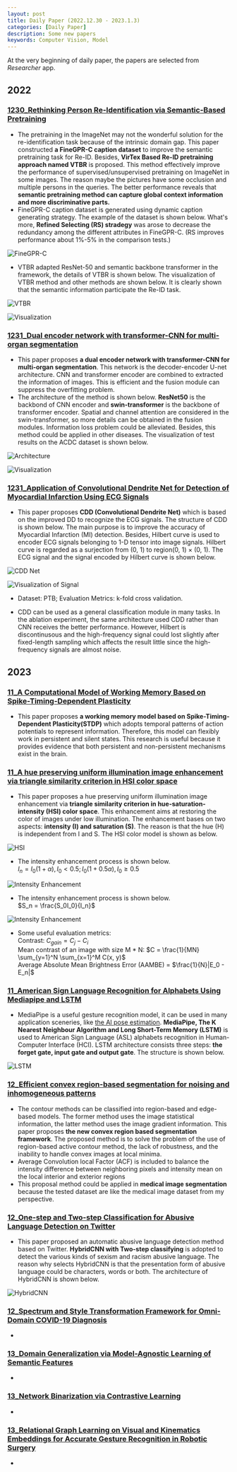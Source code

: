 ```yaml
---
layout: post
title: Daily Paper (2022.12.30 - 2023.1.3)
categories: [Daily Paper]
description: Some new papers
keywords: Computer Vision, Model
---
```

At the very beginning of daily paper, the papers are selected from *Researcher* app.

## 2022

### [1230_Rethinking Person Re-Identification via Semantic-Based Pretraining](https://arxiv.org/pdf/2110.05074.pdf)

- The pretraining in the ImageNet may not the wonderful solution for the re-identification task because of the intrinsic domain gap. This paper constructed **a FineGPR-C caption dataset** to improve the semantic pretraining task for Re-ID. Besides, **VirTex Based Re-ID pretraining approach named VTBR** is proposed. This method effectively improve the performance of supervised/unsupervised pretraining on ImageNet in some images. The reason maybe the pictures have some occlusion and multiple persons in the queries. The better performance reveals that **semantic pretraining method can capture global context information and more discriminative parts.**
- FineGPR-C caption dataset is generated using dynamic caption generating strategy. The example of the dataset is shown below. What's more, **Refined Selecting (RS) stradegy** was arose to decrease the redundancy among the different attributes in FineGPR-C. (RS improves performance about 1%-5% in the comparison tests.)

![FineGPR-C](/images/DailyPaper/01/1.png "FineGPR-C")

- VTBR adapted ResNet-50 and semantic backbone transformer in the framework, the details of VTBR is shown below. The visualization of VTBR method and other methods are shown below. It is clearly shown that the semantic information participate the Re-ID task.
  
![VTBR](/images/DailyPaper/01/2.png "VTBR")

![Visualization](/images/DailyPaper/01/3.png "(a)Original images (b)CNN-based pretraining method on ImageNet (c)Semantic-based VTBR method on FineGPR-C caption dataset Visualization of Attention Map")


### [1231_Dual encoder network with transformer-CNN for multi-organ segmentation](https://link-springer-com.lib.ezproxy.hkust.edu.hk/article/10.1007/s11517-022-02723-9)

- This paper proposes **a dual encoder network with transformer-CNN for multi-organ segmentation**. This network is the decoder-encoder U-net architecture. CNN and transformer encoder are combined to extracted the information of images. This is efficient and the fusion module can suppress the overfitting problem.
- The architecture of the method is shown below. **ResNet50** is the backbond of CNN encoder and **swin-transformer** is the backbone of transformer encoder. Spatial and channel attention are considered in the swin-transformer, so more details can be obtained in the fusion modules. Information loss problem could be alleviated. Besides, this method could be applied in other diseases. The visualization of test results on the ACDC dataset is shown below.
  
![Architecture](/images/DailyPaper/01/4.png "The Architecture of the Method")

![Visualization](/images/DailyPaper/01/5.png "Visualization of Test Results on the ACDC Dataset")

### [1231_Application of Convolutional Dendrite Net for Detection of Myocardial Infarction Using ECG Signals](https://ieeexplore.ieee.org/document/9954400/) 

- This paper proposes **CDD (Convolutional Dendrite Net)** which is based on the improved DD to  recognize the ECG signals. The structure of CDD is shown below. The main purpose is to improve the accuracy of Myocardial Infarction (MI) detection. Besides, Hilbert curve is used to encoder ECG signals belonging to 1-D tensor into image signals. Hilbert curve is regarded as a surjection from (0, 1) to region(0, 1) × (0, 1). The ECG signal and the signal encoded by Hilbert curve is shown below.

![CDD Net](/images/DailyPaper/01/6.jpeg "The CDD Network Structure")

![Visualization of Signal](/images/DailyPaper/01/7.jpeg "(a) Original ECG signal (b)ECG signal after artifact removal (c)ECG signal of heartbeat (d)Image signal encoded by Hilbert curve")

- Dataset: PTB; Evaluation Metrics: k-fold cross validation.

- CDD can be used as a general classification module in many tasks. In the ablation experiment, the same architecture used CDD rather than CNN receives the better performance. However, Hilbert is discontinusous and the high-frequency signal could lost slightly after fixed-length sampling which affects the result little since the high-frequency signals are almost noise.

## 2023

### [11_A Computational Model of Working Memory Based on Spike-Timing-Dependent Plasticity](https://www.frontiersin.org/articles/10.3389/fncom.2021.630999/full)

- This paper proposes **a working memory model based on Spike-Timing-Dependent Plasticity(STDP)** which adopts temporal patterns of action potentials to represent information. Therefore, this model can flexibly work in persistent and silent states. This research is useful because it provides evidence that both persistent and non-persistent mechanisms exist in the brain.

### [11_A hue preserving uniform illumination image enhancement via triangle similarity criterion in HSI color space](https://link.springer.com/10.1007/s00371-022-02761-2)

- This paper proposes a hue preserving uniform illumination image enhancement via **triangle similarity criterion in hue-saturation-intensity (HSI) color space**. This enhancement aims at restoring the color of images under low illumination. The enhancement bases on two aspects: **intensity (I) and saturation (S)**. The reason is that the hue (H) is independent from I and S. The HSI color model is shown as below.

![HSI](/images/DailyPaper/01/8.png "HSI Color Model")

- The intensity enhancement process is shown below.  
$I_n = I_0 (1+\alpha), I_0 < 0.5; I_0 (1+0.5\alpha), I_0 \ge 0.5$

![Intensity Enhancement](/images/DailyPaper/01/9.png "Intensity Enhancement")

- The intensity enhancement process is shown below.  
$S_n = \frac{S_0I_0}{I_n}$

![Intensity Enhancement](/images/DailyPaper/01/10.png "Intensity Enhancement")

- Some useful evaluation metrics:  
Contrast: $C_{gain} = C_j-C_i$  
Mean contrast of an image with size M * N: $C = \frac{1}{MN} \sum_{y=1}^N \sum_{x=1}^M C(x, y)$  
Average Absolute Mean Brightness Error (AAMBE) = $\frac{1}{N}|E_0 - E_n|$  

### [11_American Sign Language Recognition for Alphabets Using Mediapipe and LSTM](https://linkinghub.elsevier.com/retrieve/pii/S1877050922021378)

- MediaPipe is a useful gesture recognition model, it can be used in many application sceneries, like [the AI pose estimation](https://www.youtube.com/watch?v=06TE_U21FK4). **MediaPipe, The K Nearest Neighbour Algorithm and Long Short-Term Memory (LSTM)** is used to American Sign Language (ASL) alphabets recognition in Human-Computer Interface (HCI). LSTM architecture consists three steps: **the forget gate, input gate and output gate**. The structure is shown below.

![LSTM](/images/DailyPaper/01/11.png "LSTM Structure")

### [12_Efficient convex region-based segmentation for noising and inhomogeneous patterns](https://www.aimsciences.org//article/doi/10.3934/ipi.2022074)

- The contour methods can be classified into region-based and edge-based models. The former method uses the image statistical information, the latter method uses the image gradient information. This paper proposes **the new convex region based segmentation framework**. The proposed method is to solve the problem of the use of region-based active contour method, the lack of robustness, and the inability to handle convex images at local minima.
- Average Convolution local Factor (ACF) is included to balance the intensity difference between neighboring pixels and intensity mean on the local interior and exterior regions
- This proposal method could be applied in **medical image segmentation** because the tested dataset are like the medical image dataset from my perspective.

### [12_One-step and Two-step Classification for Abusive Language Detection on Twitter](http://aclweb.org/anthology/W17-3006)

- This paper proposed an automatic abusive language detection method based on Twitter. **HybridCNN with Two-step classifying** is adopted to detect the various kinds of sexism and racism abusive language. The reason why selects HybridCNN is that the presentation form of abusive language could be characters, words or both. The architecture of HybridCNN is shown below.

![HybridCNN](/images/DailyPaper/01/12.jpeg "Architecture of HybridCNN")

### [12_Spectrum and Style Transformation Framework for Omni-Domain COVID-19 Diagnosis](https://ieeexplore.ieee.org/document/9954228/)

-

### [13_Domain Generalization via Model-Agnostic Learning of Semantic Features](https://proceedings.neurips.cc/paper/2019/file/2974788b53f73e7950e8aa49f3a306db-Paper.pdf)

-

### [13_Network Binarization via Contrastive Learning](https://link.springer.com/10.1007/978-3-031-20083-0_35)

-

### [13_Relational Graph Learning on Visual and Kinematics Embeddings for Accurate Gesture Recognition in Robotic Surgery](https://ieeexplore.ieee.org/document/9561028/)

-
